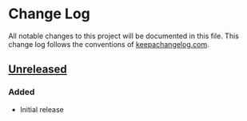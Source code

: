 # Change Log
All notable changes to this project will be documented in this file. This change log follows the conventions of [keepachangelog.com](http://keepachangelog.com/).

## [Unreleased]
### Added
- Initial release

<!--## [0.1.1] - 2016-04-15-->
<!--### Changed-->
<!--- Documentation on how to make the widgets.-->

<!--### Removed-->
<!--- `make-widget-sync` - we're all async, all the time.-->

<!--### Fixed-->
<!--- Fixed widget maker to keep working when daylight savings switches over.-->

<!--## 0.1.0 - 2016-04-15-->
<!--### Added-->
<!--- Files from the new template.-->
<!--- Widget maker public API - `make-widget-sync`.-->

[Unreleased]: https://github.com/wizardpb/investment-tracker/compare/0.1.1...HEAD
<!--[0.1.1]: https://github.com/wizardpb/investment-tracker/compare/0.1.0...0.1.1-->
